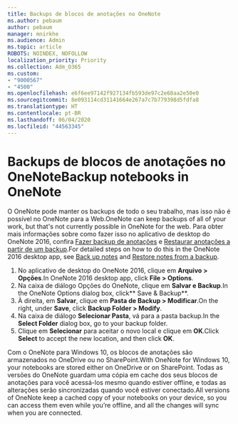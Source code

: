 ```yaml
---
title: Backups de blocos de anotações no OneNote
ms.author: pebaum
author: pebaum
manager: mnirkhe
ms.audience: Admin
ms.topic: article
ROBOTS: NOINDEX, NOFOLLOW
localization_priority: Priority
ms.collection: Adm_O365
ms.custom:
- "9000567"
- "4500"
ms.openlocfilehash: e6f6ee97142f927134fb593de97c2e68aa2e50e0
ms.sourcegitcommit: 8e093114cd31141664e267a7c7b779398d5fdfa8
ms.translationtype: HT
ms.contentlocale: pt-BR
ms.lasthandoff: 06/04/2020
ms.locfileid: "44563345"
---
```

# <a name="backup-notebooks-in-onenote"></a><span data-ttu-id="88c79-102">Backups de blocos de anotações no OneNote</span><span class="sxs-lookup"><span data-stu-id="88c79-102">Backup notebooks in OneNote</span></span>

<span data-ttu-id="88c79-103">O OneNote pode manter os backups de todo o seu trabalho, mas isso não é possível no OneNote para a Web.</span><span class="sxs-lookup"><span data-stu-id="88c79-103">OneNote can keep backups of all of your work, but that's not currently possible in OneNote for the web.</span></span> <span data-ttu-id="88c79-104">Para obter mais informações sobre como fazer isso no aplicativo de desktop do OneNote 2016, confira [Fazer backup de anotações](https://support.office.com/article/back-up-notes-f58b34b0-611d-435e-87fa-7942a1767af4#id0eaabaaa=2016,_2013,_2010) e [Restaurar anotações a partir de um backup](https://support.microsoft.com/office/5daf9cb0-6769-4998-a5de-f044fdd0d831).</span><span class="sxs-lookup"><span data-stu-id="88c79-104">For detailed steps on how to do this in the OneNote 2016 desktop app, see [Back up notes](https://support.office.com/article/back-up-notes-f58b34b0-611d-435e-87fa-7942a1767af4#id0eaabaaa=2016,_2013,_2010) and [Restore notes from a backup](https://support.microsoft.com/office/5daf9cb0-6769-4998-a5de-f044fdd0d831).</span></span>

1. <span data-ttu-id="88c79-105">No aplicativo de desktop do OneNote 2016, clique em **Arquivo > Opções**.</span><span class="sxs-lookup"><span data-stu-id="88c79-105">In OneNote 2016 desktop app, click **File > Options**.</span></span>
2. <span data-ttu-id="88c79-106">Na caixa de diálogo Opções do OneNote, clique em **Salvar e Backup**.</span><span class="sxs-lookup"><span data-stu-id="88c79-106">In the OneNote Options dialog box, click\*\* Save & Backup\*\*.</span></span>
3. <span data-ttu-id="88c79-107">À direita, em **Salvar**, clique em **Pasta de Backup > Modificar**.</span><span class="sxs-lookup"><span data-stu-id="88c79-107">On the right, under **Save**, click **Backup Folder > Modify**.</span></span>
4. <span data-ttu-id="88c79-108">Na caixa de diálogo **Selecionar Pasta**, vá para a pasta backup.</span><span class="sxs-lookup"><span data-stu-id="88c79-108">In the **Select Folder** dialog box, go to your backup folder.</span></span>
5. <span data-ttu-id="88c79-109">Clique em **Selecionar** para aceitar o novo local e clique em **OK**.</span><span class="sxs-lookup"><span data-stu-id="88c79-109">Click **Select** to accept the new location, and then click **OK**.</span></span>

<span data-ttu-id="88c79-110">Com o OneNote para Windows 10, os blocos de anotações são armazenados no OneDrive ou no SharePoint.</span><span class="sxs-lookup"><span data-stu-id="88c79-110">With OneNote for Windows 10, your notebooks are stored either on OneDrive or on SharePoint.</span></span> <span data-ttu-id="88c79-111">Todas as versões do OneNote guardam uma cópia em cache dos seus blocos de anotações para você acessá-los mesmo quando estiver offline, e todas as alterações serão sincronizadas quando você estiver conectado.</span><span class="sxs-lookup"><span data-stu-id="88c79-111">All versions of OneNote keep a cached copy of your notebooks on your device, so you can access them even while you’re offline, and all the changes will sync when you are connected.</span></span>
